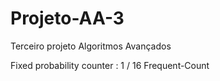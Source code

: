 # Projeto-AA-3

Terceiro projeto Algoritmos Avançados

Fixed probability counter : 1 / 16
Frequent-Count
